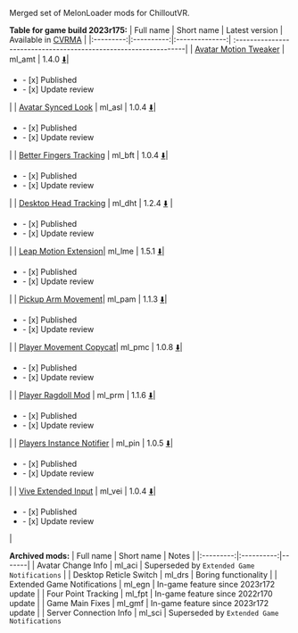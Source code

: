 Merged set of MelonLoader mods for ChilloutVR.

**Table for game build 2023r175:**
| Full name | Short name | Latest version | Available in [CVRMA](https://github.com/knah/CVRMelonAssistant) |
|:---------:|:----------:|:--------------:| :----------------------------------------------------------------|
| [Avatar Motion Tweaker](/ml_amt/README.md) | ml_amt | 1.4.0 [:arrow_down:](../../releases/latest/download/ml_amt.dll)|<ul><li>- [x] Published</li><li>- [x] Update review</li></ul>|
| [Avatar Synced Look](/ml_asl/README.md) | ml_asl | 1.0.4 [:arrow_down:](../../releases/latest/download/ml_asl.dll)|<ul><li>- [x] Published</li><li>- [x] Update review</li></ul>|
| [Better Fingers Tracking](/ml_bft/README.md) | ml_bft | 1.0.4 [:arrow_down:](../../releases/latest/download/ml_bft.dll)|<ul><li>- [x] Published</li><li>- [x] Update review</li></ul>|
| [Desktop Head Tracking](/ml_dht/README.md) | ml_dht | 1.2.4 [:arrow_down:](../../releases/latest/download/ml_dht.dll) |<ul><li>- [x] Published</li><li>- [x] Update review</li></ul>|
| [Leap Motion Extension](/ml_lme/README.md)| ml_lme | 1.5.1 [:arrow_down:](../../releases/latest/download/ml_lme.dll)|<ul><li>- [x] Published</li><li>- [x] Update review</li></ul>|
| [Pickup Arm Movement](/ml_pam/README.md)| ml_pam | 1.1.3 [:arrow_down:](../../releases/latest/download/ml_pam.dll)|<ul><li>- [x] Published</li><li>- [x] Update review</li></ul>|
| [Player Movement Copycat](/ml_pmc/README.md)| ml_pmc | 1.0.8 [:arrow_down:](../../releases/latest/download/ml_pmc.dll)|<ul><li>- [x] Published</li><li>- [x] Update review</li></ul>|
| [Player Ragdoll Mod](/ml_prm/README.md) | ml_prm | 1.1.6 [:arrow_down:](../../releases/latest/download/ml_prm.dll)|<ul><li>- [x] Published</li><li>- [x] Update review</li></ul>|
| [Players Instance Notifier](/ml_pin/README.md) | ml_pin | 1.0.5 [:arrow_down:](../../releases/latest/download/ml_ml_pin.dll)|<ul><li>- [x] Published</li><li>- [x] Update review</li></ul>|
| [Vive Extended Input](/ml_vei/README.md) | ml_vei | 1.0.4 [:arrow_down:](../../releases/latest/download/ml_vei.dll)|<ul><li>- [x] Published</li><li>- [x] Update review</li></ul>|

**Archived mods:**
| Full name | Short name | Notes |
|:---------:|:----------:|-------|
| Avatar Change Info | ml_aci | Superseded by `Extended Game Notifications` |
| Desktop Reticle Switch | ml_drs | Boring functionality |
| Extended Game Notifications | ml_egn | In-game feature since 2023r172 update |
| Four Point Tracking | ml_fpt | In-game feature since 2022r170 update |
| Game Main Fixes | ml_gmf | In-game feature since 2023r172 update |
| Server Connection Info | ml_sci | Superseded by `Extended Game Notifications`
